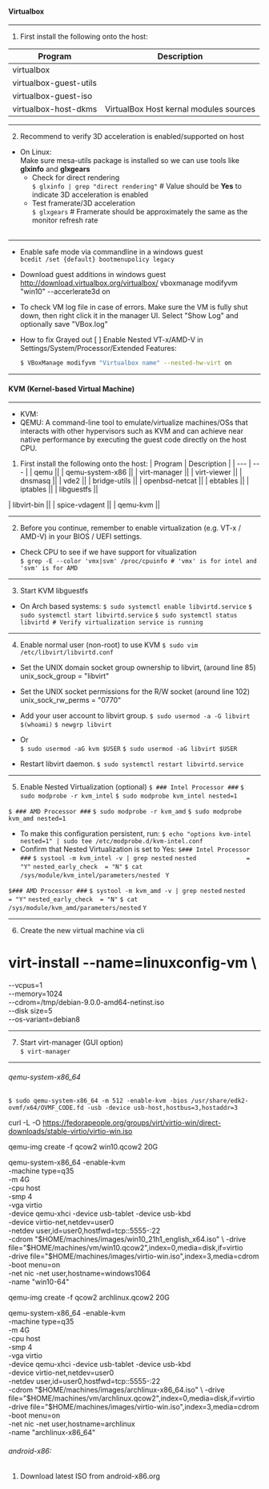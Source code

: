 #### Virtualbox  
- - -
1. First install the following onto the host:  

| Program | Description |
| --- | --- |
| virtualbox||  
| virtualbox-guest-utils | |  
| virtualbox-guest-iso | |  
| virtualbox-host-dkms | VirtualBox Host kernal modules sources |  
- - -
2. Recommend to verify 3D acceleration is enabled/supported on host  
- On Linux:  
Make sure mesa-utils package is installed so we can use tools like **glxinfo** and **glxgears**  
  - Check for direct rendering  
`$ glxinfo | grep "direct rendering"` # Value should be **Yes** to indicate 3D acceleration is enabled  
  - Test framerate/3D acceleration  
`$ glxgears` # Framerate should be approximately the same as the monitor refresh rate  
&emsp;
- - -
- Enable safe mode via commandline in a windows guest  
 `bcedit /set {default} bootmenupolicy legacy`  
- Download guest additions in windows guest  
  http://download.virtualbox.org/virtualbox/
vboxmanage modifyvm "win10" --accerlerate3d on
- To check VM log file in case of errors. Make sure the VM is fully shut down, then right click it in the manager UI. Select "Show Log" and optionally save "VBox.log"  

- How to fix Grayed out [ ] Enable Nested VT-x/AMD-V in Settings/System/Processor/Extended Features:  
  ```bash
  $ VBoxManage modifyvm "Virtualbox name" --nested-hw-virt on
  ```
- - -
#### KVM (Kernel-based Virtual Machine)  
- - -
- KVM:  
- QEMU: A command-line tool to emulate/virtualize machines/OSs that interacts with other hypervisors such as KVM and can achieve near native performance by executing the guest code directly on the host CPU.  
1. First install the following onto the host:
| Program | Description |
| --- | --- |
| qemu ||
| qemu-system-x86 ||
| virt-manager ||
| virt-viewer ||
| dnsmasq ||
| vde2 ||
| bridge-utils ||
| openbsd-netcat ||
| ebtables ||
| iptables ||
| libguestfs ||

| libvirt-bin ||
| spice-vdagent ||
| qemu-kvm ||
- - -
2. Before you continue, remember to enable virtualization (e.g. VT-x / AMD-V) in your BIOS / UEFI settings.
- Check CPU to see if we have support for vitualization  
`$ grep -E --color 'vmx|svm' /proc/cpuinfo # 'vmx' is for intel and 'svm' is for AMD`  
- - -
3. Start KVM libguestfs
- On Arch based systems:
`$ sudo systemctl enable libvirtd.service`
`$ sudo systemctl start libvirtd.service`
`$ sudo systemctl status libvirtd # Verify virtualization service is running`  
- - -
4. Enable normal user (non-root) to use KVM
`$ sudo vim /etc/libvirt/libvirtd.conf`
- Set the UNIX domain socket group ownership to libvirt, (around line 85)
unix_sock_group = "libvirt"

- Set the UNIX socket permissions for the R/W socket (around line 102)
unix_sock_rw_perms = "0770"

- Add your user account to libvirt group.
`$ sudo usermod -a -G libvirt $(whoami)`
`$ newgrp libvirt`
- Or  
`$ sudo usermod -aG kvm $USER`
`$ sudo usermod -aG libvirt $USER`

- Restart libvirt daemon.
`$ sudo systemctl restart libvirtd.service`
- - -
5. Enable Nested Virtualization (optional)
`$ ### Intel Processor ###`
`$ sudo modprobe -r kvm_intel`
`$ sudo modprobe kvm_intel nested=1`

`$ ### AMD Processor ###`
`$ sudo modprobe -r kvm_amd`
`$ sudo modprobe kvm_amd nested=1`
- To make this configuration persistent, run:
`$ echo "options kvm-intel nested=1" | sudo tee /etc/modprobe.d/kvm-intel.conf`
- Confirm that Nested Virtualization is set to Yes:
`$### Intel Processor ###`
`$ systool -m kvm_intel -v | grep nested`
    `nested              = "Y"`
    `nested_early_check  = "N"`
`$ cat /sys/module/kvm_intel/parameters/nested `
`Y`

`$### AMD Processor ###`
`$ systool -m kvm_amd -v | grep nested`
    `nested              = "Y"`
    `nested_early_check  = "N"`
`$ cat /sys/module/kvm_amd/parameters/nested`
`Y`
- - -
6. Create the new virtual machine via cli  
# virt-install --name=linuxconfig-vm \
--vcpus=1 \
--memory=1024 \
--cdrom=/tmp/debian-9.0.0-amd64-netinst.iso \
--disk size=5 \
--os-variant=debian8
- - -
7. Start virt-manager (GUI option)  
`$ virt-manager`
- - -
###### qemu-system-x86_64
`$ sudo qemu-system-x86_64 -m 512 -enable-kvm -bios /usr/share/edk2-ovmf/x64/OVMF_CODE.fd -usb -device usb-host,hostbus=3,hostaddr=3`

curl -L -O https://fedorapeople.org/groups/virt/virtio-win/direct-downloads/stable-virtio/virtio-win.iso

qemu-img create -f qcow2 win10.qcow2 20G

qemu-system-x86_64 -enable-kvm \
-machine type=q35 \
-m 4G \
-cpu host \
-smp 4 \
-vga virtio \
-device qemu-xhci -device usb-tablet -device usb-kbd \
-device virtio-net,netdev=user0 \
-netdev user,id=user0,hostfwd=tcp::5555-:22 \
-cdrom "$HOME/machines/images/win10_21h1_english_x64.iso" \
-drive file="$HOME/machines/vm/win10.qcow2",index=0,media=disk,if=virtio \
-drive file="$HOME/machines/images/virtio-win.iso",index=3,media=cdrom \
-boot menu=on \
-net nic -net user,hostname=windows1064 \
-name "win10-64"

qemu-img create -f qcow2 archlinux.qcow2 20G

qemu-system-x86_64 -enable-kvm \
-machine type=q35 \
-m 4G \
-cpu host \
-smp 4 \
-vga virtio \
-device qemu-xhci -device usb-tablet -device usb-kbd \
-device virtio-net,netdev=user0 \
-netdev user,id=user0,hostfwd=tcp::5555-:22 \
-cdrom "$HOME/machines/images/archlinux-x86_64.iso" \
-drive file="$HOME/machines/vm/archlinux.qcow2",index=0,media=disk,if=virtio \
-drive file="$HOME/machines/images/virtio-win.iso",index=3,media=cdrom \
-boot menu=on \
-net nic -net user,hostname=archlinux \
-name "archlinux-x86_64"

###### android-x86:
1. Download latest ISO from android-x86.org
